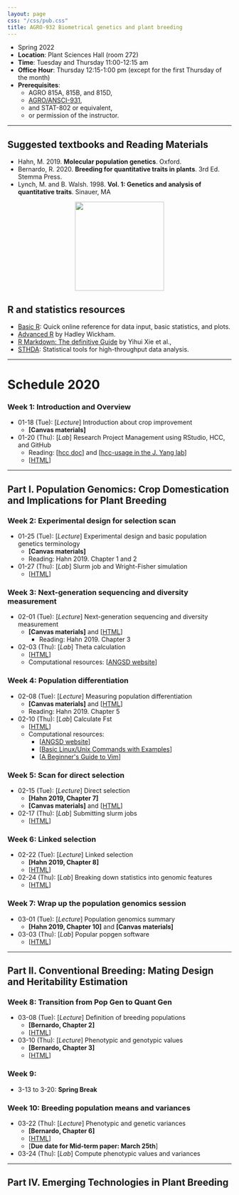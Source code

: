 ```yaml
---
layout: page
css: "/css/pub.css"
title: AGRO-932 Biometrical genetics and plant breeding
---
```



- Spring 2022
- **Location**: Plant Sciences Hall (room 272)
- **Time**: Tuesday and Thursday 11:00-12:15 am
- **Office Hour**: Thursday 12:15-1:00 pm (except for the first Thursday of the month)
- **Prerequisites**:
  - AGRO 815A, 815B, and 815D,
  - [AGRO/ANSCI-931](https://jyanglab.com/AGRO-931/),
  - and	STAT-802 or equivalent,
  - or permission of the instructor.

------------

## Suggested textbooks and Reading Materials

- Hahn, M. 2019. __Molecular population genetics__. Oxford.
- Bernardo, R. 2020. __Breeding for quantitative traits in plants__. 3rd Ed. Stemma Press.
- Lynch, M. and B. Walsh. 1998. __Vol. 1: Genetics and analysis of quantitative traits__. Sinauer, MA  


<p align="center">
  <img src="https://i.imgur.com/tSfGg4c.png" height="200px">
</p>

## R and statistics resources

- [Basic R](https://www.statmethods.net/): Quick online reference for data input, basic statistics, and plots.
- [Advanced R](http://adv-r.had.co.nz/) by Hadley Wickham.
- [R Markdown: The definitive Guide](https://bookdown.org/yihui/rmarkdown/) by Yihui Xie et al.,
- [STHDA](http://www.sthda.com/english/): Statistical tools for high-throughput data analysis.

--------------------

# Schedule 2020

### **Week 1**: Introduction and Overview
- 01-18 (Tue): [_Lecture_] Introduction about crop improvement
  - __[Canvas materials]__
- 01-20 (Thu): [_Lab_] Research Project Management using RStudio, HCC, and GitHub    
  - Reading: [[hcc doc](https://hcc.unl.edu/docs/)] and [[hcc-usage in the J. Yang lab](https://jyanglab.com/2018-09-06-hcc/)]  
  - [[HTML](https://jyanglab.com/slides/2022-agro932/w1lab.html#1)]   

----------------

## Part I. Population Genomics: Crop Domestication and Implications for Plant Breeding

### **Week 2**: Experimental design for selection scan
- 01-25 (Tue): [_Lecture_] Experimental design and basic population genetics terminology
  - __[Canvas materials]__
  - Reading: Hahn 2019. Chapter 1 and 2
- 01-27 (Thu): [_Lab_] Slurm job and  Wright-Fisher simulation
  - [[HTML](https://jyanglab.com/slides/2022-agro932/w2lab.html#1)]

### **Week 3**: Next-generation sequencing and diversity measurement
- 02-01 (Tue): [_Lecture_] Next-generation sequencing and diversity measurement
  - __[Canvas materials]__ and [[HTML](https://jyanglab.com/slides/2022-agro932/w3class_theta.html#1)]
    - Reading: Hahn 2019. Chapter 3
- 02-03 (Thu): [_Lab_] Theta calculation
  - [[HTML](https://jyanglab.com/slides/2022-agro932/w3lab.html#1)]
  - Computational resources: [[ANGSD website](http://www.popgen.dk/angsd/index.php/ANGSD)]

### **Week 4**: Population differentiation
- 02-08 (Tue): [_Lecture_] Measuring population differentiation
  - __[Canvas materials]__ and [[HTML](https://jyanglab.com/slides/2022-agro932/w4class.html#1)]
  -  Reading: Hahn 2019. Chapter 5
- 02-10 (Thu): [_Lab_] Calculate Fst
  - [[HTML](https://jyanglab.com/slides/2022-agro932/w4lab.html#1)]
  - Computational resources:
    - [[ANGSD website](http://www.popgen.dk/angsd/index.php/ANGSD)]
    - [[Basic Linux/Unix Commands with Examples](https://www.guru99.com/must-know-linux-commands.html)]
    - [[A Beginner's Guide to Vim](https://www.linux.com/tutorials/vim-101-beginners-guide-vim/)]

### **Week 5**: Scan for direct selection
- 02-15 (Tue): [_Lecture_] Direct selection
  - __[Hahn 2019, Chapter 7]__
  - __[Canvas materials]__ and [[HTML](https://jyanglab.com/slides/2022-agro932/w5class.html#1)]
- 02-17 (Thu): [_Lab_] Submitting slurm jobs
  - [[HTML](https://jyanglab.com/slides/2022-agro932/w5lab.html#1)]

### **Week 6**: Linked selection
- 02-22 (Tue): [_Lecture_] Linked selection
  - __[Hahn 2019, Chapter 8]__
  - [[HTML](https://jyanglab.com/slides/2022-agro932/w6class.html#1)]
- 02-24 (Thu): [_Lab_] Breaking down statistics into genomic features
  - [[HTML](https://jyanglab.com/slides/2022-agro932/w6lab.html#1)]


<!--

### **Week 5**: Scan for direct selection
- 02-15 (Tue): [_Lecture_] Direct selection
  - __[Hahn 2019, Chapter 7]__
  - __[Canvas materials]__ and [[HTML](https://jyanglab.com/AGRO-932/chapters/a1.1-popgen/c7_direct_sel.html#1)]
- 02-17 (Thu): [_Lab_] Visualize theta Fst results
  - [[HTML](https://jyanglab.com/AGRO-932/chapters/a1.2-lab/w5lab.html#1)]
  - Basic R tutorial: [[Quick-R](https://www.statmethods.net/)] and [[RStudio Cheat Sheets](https://rstudio.com/resources/cheatsheets/)]

### **Week 6**: Linked selection
- 02-22 (Tue): [_Lecture_] Linked selection
  - __[Hahn 2019, Chapter 8]__
  - __[Canvas materials]__ and [[HTML](https://jyanglab.com/AGRO-932/chapters/a1.1-popgen/c8_linked_sel.html#1)]
- 02-24 (Thu): [_Lab_] Breaking down theta statistics into genomic features
  - __[HW1 Due]__
  - [[HTML](https://jyanglab.com/AGRO-932/chapters/a1.2-lab/w6lab.html#1)]

-->

### **Week 7**: Wrap up the population genomics session
- 03-01 (Tue): [_Lecture_] Population genomics summary
  - __[Hahn 2019, Chapter 10]__ and __[Canvas materials]__ 
- 03-03 (Thu): [_Lab_] Popular popgen software
  - [[HTML](https://jyanglab.com/slides/2022-agro932/w7lab.html#1)]


----------

## Part II. Conventional Breeding: Mating Design and Heritability Estimation

### **Week 8**: Transition from Pop Gen to Quant Gen
- 03-08 (Tue): [_Lecture_] Definition of breeding populations
  - __[Bernardo, Chapter 2]__
  - [[HTML](https://jyanglab.com/slides/2022-agro932/w8class1.html#1)]
- 03-10 (Thu): [_Lecture_] Phenotypic and genotypic values
  - __[Bernardo, Chapter 3]__ 
  - [[HTML](https://jyanglab.com/slides/2022-agro932/w8class2.html#1)]
  
### **Week 9**:
- 3-13 to 3-20: __Spring Break__

### **Week 10**: Breeding population means and variances
- 03-22 (Thu): [_Lecture_] Phenotypic and genetic variances
  - __[Bernardo, Chapter 6]__ 
  - [[HTML](https://jyanglab.com/slides/2022-agro932/w10class_variance.html#1)]
  - [__Due date for Mid-term paper: March 25th__]
- 03-24 (Thu): [_Lab_] Compute phenotypic values and variances


<!--


### **Week 9**:
- 3-13 to 3-20: __Spring Break__

### **Week 10**: Breeding population means and variances
- 03-22 (Thu): [_Lecture_] Phenotypic and genetic variances
  - __[Bernardo, Chapter 6]__ 
  - [[HTML](https://jyanglab.com/AGRO-932/chapters/a2.1-qg/rex6_variance.html#1)]
  - [__Due date for Mid-term paper__]
- 03-24 (Thu): [_Lab_] Compute phenotypic values and variances

### **Week 11**: Mating designs and Estimating Genetic Variances
- 03-29 (Tue): [_Lecture_] Mating design
  - __[Bernardo, Chapter 7]__ or __[Lynch and Walsh, Chapter 18]__
  - [[HTML](https://jyanglab.com/AGRO-932/chapters/a2.1-qg/rex7_mating.html#1)]
- 03-31 (Thu): [_Lab_] Genetics variances calculation
  - [[HTML](https://jyanglab.com/AGRO-932/chapters/a2.2-lab/w9lab.html)]


---------------------

## Part III. Genome-enabled Breeding and GWAS

<!--
- Note: our course switch to Zoom online course because of the Covid-19 pandemic

### **Week 12**: Best linear unbiased prediction
- 04-05 (Tue): [_Lecture_] BLUP introduction and Matrix operations
  - __[Bernardo, Chapter 10]__ or __[Lynch and Walsh, Chapter 8]__
  - [[HTML](https://jyanglab.com/AGRO-932/chapters/a2.1-qg/rex10_blup.html)]
- 04-07 (Thu): [_Lecture_] BLUP calculation for breeding populations
  - [[HTML](https://jyanglab.com/AGRO-932/chapters/a2.1-qg/rex10_blup2.html)]

### **Week 13**: Genome-enabled selection
- 04-12 (Tue): [_Lecture_] Genomic selection
  - __[Bernardo, Chapter 11]__
  - __[Canvas materials]__ and [[HTML](https://jyanglab.com/AGRO-932/chapters/a2.1-qg/rex11_gs1.html)]
- 04-14 (Thu): [_Lab_] Genomic selection in practice
  - __[Canvas materials]__ and [[HTML](https://jyanglab.com/AGRO-932/chapters/a2.1-qg/rex11_gs2.html)]

### **Week 14**: Association mapping via mixed models
- 04-19 (Tue): [_Lecture_] Genome-wide association study
  - __[Bernardo, Chapter 11]__
  - __[Canvas materials]__ and [[HTML](https://jyanglab.com/AGRO-932/chapters/a2.1-qg/rex11_gwas1.html)]
- 04-21(Thu): [_Lab1_] GWAS in practice (1)
  - [[Zhao et al., 2011](https://www.nature.com/articles/ncomms1467)] and [[HTML](https://jyanglab.com/AGRO-932/chapters/a2.1-qg/rex11_gwas2.html)]

- 04-26 (Tue): [_Lab2_] GWAS in practice (2)
  - [[Zhao et al., 2011](https://www.nature.com/articles/ncomms1467)] and [[HTML](https://jyanglab.com/AGRO-932/chapters/a2.1-qg/rex11_gwas2.html)]

-->

---------------------

## Part IV. Emerging Technologies in Plant Breeding

<!--
### **Week15**:

- 4-28 (Thu): Summary and emerging technologies
  - [__Due date for final paper and final code__]
  - __[Slides in Canvas]__
  - HW Keys: [[HTML](https://jyanglab.com/AGRO-932/chapters/a2.2-lab/w15_hw_keys.html)]

### **Week16**:
- 05-03 (Tue): [__Final project presentation__]
- 05-06 (Thu): [__Final project presentation__] [__Due date for final code review__]

-->
